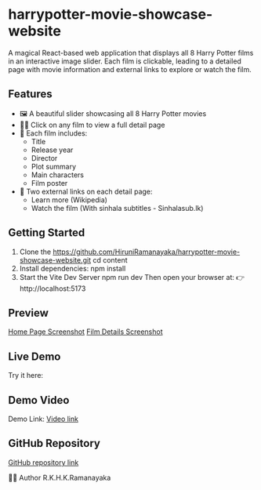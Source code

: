 # harrypotter-movie-showcase-website

A magical React-based web application that displays all 8 Harry Potter films in an interactive image slider. Each film is clickable, leading to a detailed page with movie information and external links to explore or watch the film.

## Features

- 🖼️ A beautiful slider showcasing all 8 Harry Potter movies
- 🧙‍♂️ Click on any film to view a full detail page
- 📖 Each film includes:
  - Title
  - Release year
  - Director
  - Plot summary
  - Main characters
  - Film poster
- 🔗 Two external links on each detail page:
  - Learn more (Wikipedia)
  - Watch the film (With sinhala subtitles - Sinhalasub.lk)

## Getting Started

1. Clone the https://github.com/HiruniRamanayaka/harrypotter-movie-showcase-website.git
   cd content
2. Install dependencies:
    npm install
3. Start the Vite Dev Server
    npm run dev
Then open your browser at:
👉 http://localhost:5173

## Preview
[Home Page Screenshot](./images/homepage.png)
[Film Details Screenshot](./images/movie1.png)

## Live Demo
Try it here: [](https://)

## Demo Video
Demo Link: [Video link]()

## GitHub Repository
[GitHub repository link](https://github.com/HiruniRamanayaka/harrypotter-movie-showcase-website)

👩‍💻 Author
R.K.H.K.Ramanayaka